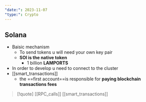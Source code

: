 ```yaml
---
"date:": 2023-11-07
"type:": Crypto
---
```

## Solana 

- Baisic mechanism
	- To send tokens u will need your own key pair 
	- **SOl is the native token**
		- 1 billion **LAMPORTS**
- In order to develop u need to connect to the cluster
- [[smart_transactions]]
	- the ==first account==is responsible for **paying blockchain transactions fees**
>[!quote] [[RPC_calls]] [[smart_transactions]] 